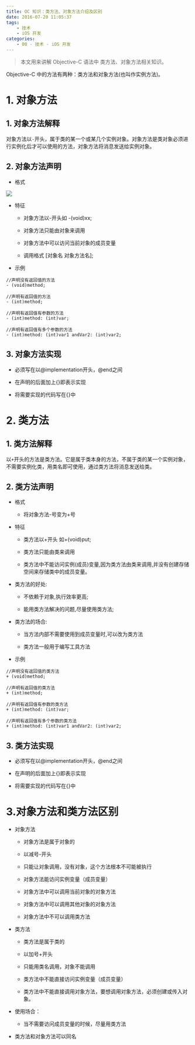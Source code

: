```yaml
---
title: OC 知识：类方法、对象方法介绍及区别
date: 2016-07-20 11:05:37
tags:
    - 技术
    - iOS 开发
categories:
    - 00 - 技术 - iOS 开发
---
```




> 本文用来讲解 Objective-C 语法中 类方法、对象方法相关知识。

<!--more-->



Objective-C 中的方法有两种：类方法和对象方法(也叫作实例方法)。

# 1. 对象方法

## 1. 对象方法解释

对象方法以`-`开头，属于类的某一个或某几个实例对象。对象方法是类对象必须进行实例化后才可以使用的方法，对象方法将消息发送给实例对象。

## 2. 对象方法声明

- 格式

![](http://qncdn.bujige.net/images/iOS-Methods-001.png)

- 特征

    - 对象方法以-开头如 -(void)xx;

    - 对象方法只能由对象来调用

    - 对象方法中可以访问当前对象的成员变量

    - 调用格式 [对象名 对象方法名];

- 示例

```objc
//声明没有返回值的方法
- (void)method;

//声明有返回值的方法
- (int)method;

//声明有返回值有参数的方法
- (int)method: (int)var;

//声明有返回值有多个参数的方法
- (int)method: (int)var1 andVar2: (int)var2;
```



## 3. 对象方法实现

- 必须写在以@implementation开头，@end之间

- 在声明的后面加上{}即表示实现 

- 将需要实现的代码写在{}中

# 2. 类方法

## 1. 类方法解释

以`+`开头的方法是类方法。它是属于类本身的方法，不属于类的某一个实例对象，不需要实例化类，用类名即可使用，通过类方法将消息发送给类。

## 2. 类方法声明

- 格式
  
  - 将对象方法-号变为+号

- 特征

    - 类方法以+开头 如+(void)put;

    - 类方法只能由类来调用

    - 类方法中不能访问实例(成员)变量,因为类方法由类来调用,并没有创建存储空间来存储类中的成员变量。

- 类方法的好处:

    - 不依赖于对象,执行效率更高;

    - 能用类方法解决的问题,尽量使用类方法;

- 类方法的场合:

   - 当方法内部不需要使用到成员变量时,可以改为类方法

    - 类方法一般用于编写工具方法

- 示例

```objc
//声明没有返回值的类方法
+ (void)method;

//声明有返回值的类方法
+ (int)method;

//声明有返回值有参数的类方法
+ (int)method: (int)var;

//声明有返回值有多个参数的类方法
+ (int)method: (int)var1 andVar2: (int)var2;
```

## 3. 类方法实现

- 必须写在以@implementation开头，@end之间

- 在声明的后面加上{}即表示实现

- 将需要实现的代码写在{}中

# 3.对象方法和类方法区别

- 对象方法

   - 对象方法是属于对象的

    - 以减号-开头

    - 只能让对象调用，没有对象，这个方法根本不可能被执行

    - 对象方法能访问实例变量（成员变量）

    - 对象方法中可以调用当前对象的对象方法

    - 对象方法中可以调用其他对象的对象方法

    - 对象方法中不可以调用类方法

- 类方法

    - 类方法是属于类的

    - 以加号+开头

    - 只能用类名调用，对象不能调用

    - 类方法中不能直接访问实例变量（成员变量）

    - 类方法中不能直接调用对象方法，要想调用对象方法，必须创建或传入对象。

- 使用场合：

    - 当不需要访问成员变量的时候，尽量用类方法

- 类方法和对象方法可以同名
